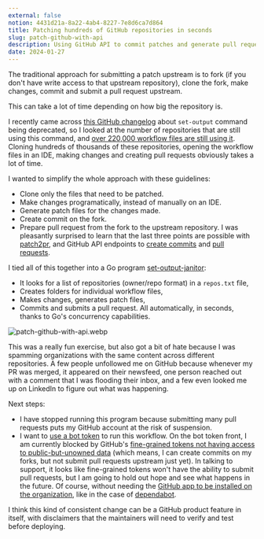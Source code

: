 ```yaml
---
external: false
notion: 4431d21a-8a22-4ab4-8227-7e8d6ca7d864
title: Patching hundreds of GitHub repositories in seconds
slug: patch-github-with-api
description: Using GitHub API to commit patches and generate pull requests.
date: 2024-01-27
---
```


The traditional approach for submitting a patch upstream is to fork (if you don't have write access to that upstream repository), clone the fork, make changes, commit and submit a pull request upstream.

This can take a lot of time depending on how big the repository is.

I recently came across [this GitHub changelog](https://github.blog/changelog/2022-10-11-github-actions-deprecating-save-state-and-set-output-commands/) about `set-output` command being deprecated, so I looked at the number of repositories that are still using this command, and [over 220,000 workflow files are still using it](https://github.com/search?q=set-output%20language%3AYAML%20path%3A%2F%5E.github%5C%2Fworkflows%5C%2F%2F&type=code). Cloning hundreds of thousands of these repositories, opening the workflow files in an IDE, making changes and creating pull requests obviously takes a lot of time.

I wanted to simplify the whole approach with these guidelines:
- Clone only the files that need to be patched.
- Make changes programatically, instead of manually on an IDE.
- Generate patch files for the changes made.
- Create commit on the fork.
- Prepare pull request from the fork to the upstream repository.
I was pleasantly surprised to learn that the last three points are possible with [patch2pr](https://github.com/bluekeyes/patch2pr?tab=readme-ov-file), and GitHub API endpoints to [create commits](https://docs.github.com/en/graphql/reference/mutations#createcommitonbranch) and [pull requests](https://docs.github.com/en/rest/pulls/pulls?apiVersion=2022-11-28#create-a-pull-request).

I tied all of this together into a Go program [set-output-janitor](https://github.com/arunsathiya/set-output-janitor):
- It looks for a list of repositories (owner/repo format) in a `repos.txt` file,
- Creates folders for individual workflow files,
- Makes changes, generates patch files,
- Commits and submits a pull request.
All automatically, in seconds, thanks to Go's concurrency capabilities.

![patch-github-with-api.webp](/images/patch-github-with-api.webp)

This was a really fun exercise, but also got a bit of hate because I was spamming organizations with the same content across different repositories. A few people unfollowed me on GitHub because whenever my PR was merged, it appeared on their newsfeed, one person reached out with a comment that I was flooding their inbox, and a few even looked me up on LinkedIn to figure out what was happening.

Next steps:
- I have stopped running this program because submitting many pull requests puts my GitHub account at the risk of suspension.
- I want to [use a bot token](https://github.com/arunsathiya/set-output-janitor/issues/17) to run this workflow.
On the bot token front, I am currently blocked by GitHub's [fine-grained tokens not having access to public-but-unowned data](https://github.com/orgs/community/discussions/36441#discussioncomment-7635050) (which means, I can create commits on my forks, but not submit pull requests upstream just yet). In talking to support, it looks like fine-grained tokens won't have the ability to submit pull requests, but I am going to hold out hope and see what happens in the future. Of course, without needing the [GitHub app to be installed on the organization](https://docs.github.com/en/apps/creating-github-apps/authenticating-with-a-github-app/authenticating-as-a-github-app-installation), like in the case of [dependabot](https://docs.github.com/en/code-security/dependabot/dependabot-security-updates/configuring-dependabot-security-updates).

I think this kind of consistent change can be a GitHub product feature in itself, with disclaimers that the maintainers will need to verify and test before deploying.
